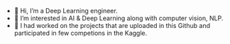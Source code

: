 - 👋 Hi, I’m a Deep Learning engineer.
- 👀 I’m interested in AI & Deep Learning along with computer vision, NLP.
- 🌱 I had worked on the projects that are uploaded in this Github and participated in few competions in the Kaggle.

<!---
Karthikputchala/Karthikputchala is a ✨ special ✨ repository because its `README.md` (this file) appears on your GitHub profile.
You can click the Preview link to take a look at your changes.
--->

